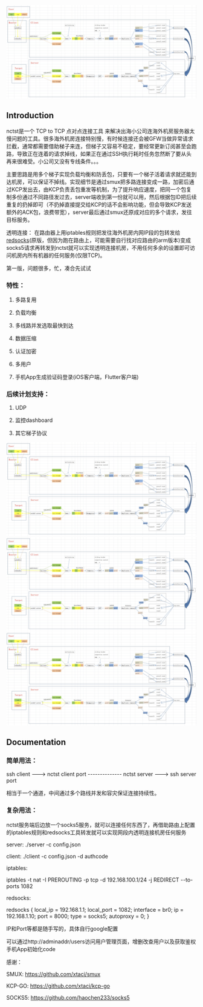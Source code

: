 
<img src="image.png" alt="nctst"/> 

## Introduction
nctst是一个 TCP to TCP 点对点连接工具
来解决出海小公司连海外机房服务器太慢问题的工具。很多海外机房连接特别慢，有时候连接还会被GFW当做异常请求拦截，通常都需要借助梯子来连，但梯子又容易不稳定，要经常更新订阅甚至会跑路，导致正在连着的请求掉线，如果正在通过SSH执行耗时任务忽然断了要从头再来很难受。小公司又没有专线条件。。。

主要思路是用多个梯子实现负载均衡和防丢包，只要有一个梯子活着请求就还能到达机房，可以保证不掉线。实现细节是通过smux把多路连接变成一路，加密后通过KCP发出去，由KCP负责丢包重发等机制，为了提升响应速度，把同一个包复制多份通过不同路径发过去，server端收到第一份就可以用，然后根据包ID把后续重复的扔掉即可（不扔掉直接提交给KCP的话不会影响功能，但会导致KCP发送额外的ACK包，浪费带宽），server最后通过smux还原成对应的多个请求，发往目标服务。

透明连接：
在路由器上用iptables规则把发往海外机房内网IP段的包转发给[redsocks](https://github.com/darkk/redsocks)(原版，但因为跑在路由上，可能需要自行找对应路由的arm版本)变成socks5请求再转发到nctst就可以实现透明连接机房，不用任何多余的设置即可访问机房内所有机器的任何服务(仅限TCP)。

第一版，问题很多，忙，凑合先试试

<h3>特性：</h3>

1. 多路复用

2. 负载均衡

3. 多线路并发选取最快到达

3. 数据压缩

4. 认证加密

5. 多用户

6. 手机App生成验证码登录(iOS客户端，Flutter客户端)



<h3>后续计划支持：</h3>

1. UDP

2. 监控dashboard

3. 其它梯子协议


<img src="image.png" alt="validator1"/><img src="image.png" alt="validator2"/> <img src="image.png" alt="validator3"/> 

## Documentation


<h3>简单用法：</h3>

ssh client ---> nctst client port -------------- nctst server ---> ssh server port

相当于一个通道，中间通过多个路线并发和容灾保证连接持续性。

<h3>复杂用法：</h3>

nctst服务端后边放一个socks5服务，就可以连接任何东西了，再借助路由上配置的iptables规则和redsocks工具转发就可以实现网段内透明连接机房任何服务



server:
./server -c config.json



client:
./client -c config.json -d authcode



iptables:

iptables -t nat -I PREROUTING -p tcp -d 192.168.100.1/24 -j REDIRECT --to-ports 1082



redsocks:

redsocks {
	local_ip = 192.168.1.1;
	local_port = 1082;
    interface = br0;
	ip = 192.168.1.10;
	port = 8000;
	type = socks5;
    autoproxy = 0;
}

IP和Port等都是随手写的，具体自行google配置


可以通过http://adminaddr/users访问用户管理页面，增删改查用户以及获取鉴权手机App初始化code


感谢：

SMUX: https://github.com/xtaci/smux

KCP-GO: https://github.com/xtaci/kcp-go

SOCKS5: https://github.com/haochen233/socks5
